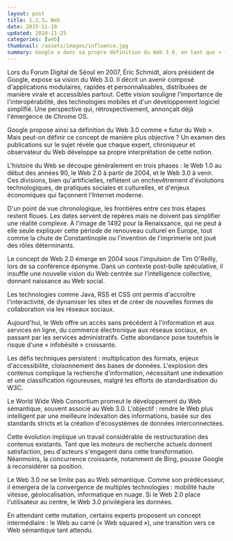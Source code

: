 ```yaml
---
layout: post
title: 1,2,3… Web
date: 2015-11-10
updated: 2010-11-25
categories: [web]
thumbnail: /assets/images/influence.jpg
summary: Google a donc sa propre définition du Web 3.0, en tant que « futur du Web ».
---
```


Lors du Forum Digital de Séoul en 2007, Éric Schmidt, alors président de Google, expose sa vision du Web 3.0. Il décrit un avenir composé d'applications modulaires, rapides et personnalisables, distribuées de manière virale et accessibles partout. Cette vision souligne l'importance de l'interopérabilité, des technologies mobiles et d'un développement logiciel simplifié. Une perspective qui, rétrospectivement, annonçait déjà l'émergence de Chrome OS.

Google propose ainsi sa définition du Web 3.0 comme « futur du Web ». Mais peut-on définir ce concept de manière plus objective ? Un examen des publications sur le sujet révèle que chaque expert, chroniqueur et observateur du Web développe sa propre interprétation de cette notion.

L'histoire du Web se découpe généralement en trois phases : le Web 1.0 au début des années 90, le Web 2.0 à partir de 2004, et le Web 3.0 à venir. Ces divisions, bien qu'artificielles, reflètent un enchevêtrement d'évolutions technologiques, de pratiques sociales et culturelles, et d'enjeux économiques qui façonnent l'Internet moderne.

D'un point de vue chronologique, les frontières entre ces trois étapes restent floues. Les dates servent de repères mais ne doivent pas simplifier une réalité complexe. À l'image de 1492 pour la Renaissance, qui ne peut à elle seule expliquer cette période de renouveau culturel en Europe, tout comme la chute de Constantinople ou l'invention de l'imprimerie ont joué des rôles déterminants.

Le concept de Web 2.0 émerge en 2004 sous l'impulsion de Tim O'Reilly, lors de sa conférence éponyme. Dans un contexte post-bulle spéculative, il insuffle une nouvelle vision du Web centrée sur l'intelligence collective, donnant naissance au Web social.

Les technologies comme Java, RSS et CSS ont permis d'accroître l'interactivité, de dynamiser les sites et de créer de nouvelles formes de collaboration via les réseaux sociaux.

Aujourd'hui, le Web offre un accès sans précédent à l'information et aux services en ligne, du commerce électronique aux réseaux sociaux, en passant par les services administratifs. Cette abondance pose toutefois le risque d'une « infobésité » croissante.

Les défis techniques persistent : multiplication des formats, enjeux d'accessibilité, cloisonnement des bases de données. L'explosion des contenus complique la recherche d'information, nécessitant une indexation et une classification rigoureuses, malgré les efforts de standardisation du W3C.

Le World Wide Web Consortium promeut le développement du Web sémantique, souvent associé au Web 3.0. L'objectif : rendre le Web plus intelligent par une meilleure indexation des informations, basée sur des standards stricts et la création d'écosystèmes de données interconnectées.

Cette évolution implique un travail considérable de restructuration des contenus existants. Tant que les moteurs de recherche actuels donnent satisfaction, peu d'acteurs s'engagent dans cette transformation. Néanmoins, la concurrence croissante, notamment de Bing, pousse Google à reconsidérer sa position.

Le Web 3.0 ne se limite pas au Web sémantique. Comme son prédécesseur, il émergera de la convergence de multiples technologies : mobilité haute vitesse, géolocalisation, informatique en nuage. Si le Web 2.0 place l'utilisateur au centre, le Web 3.0 privilégiera les données.

En attendant cette mutation, certains experts proposent un concept intermédiaire : le Web au carré (« Web squared »), une transition vers ce Web sémantique tant attendu.
